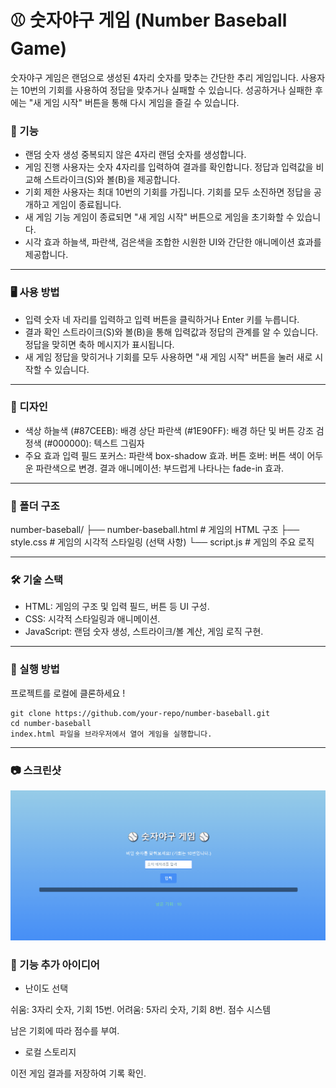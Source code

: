 # ⚾ 숫자야구 게임 (Number Baseball Game)
숫자야구 게임은 랜덤으로 생성된 4자리 숫자를 맞추는 간단한 추리 게임입니다. 사용자는 10번의 기회를 사용하여 정답을 맞추거나 실패할 수 있습니다. 성공하거나 실패한 후에는 "새 게임 시작" 버튼을 통해 다시 게임을 즐길 수 있습니다.

### 📃 기능
+ 랜덤 숫자 생성
중복되지 않은 4자리 랜덤 숫자를 생성합니다.
+ 게임 진행
사용자는 숫자 4자리를 입력하여 결과를 확인합니다.
정답과 입력값을 비교해 스트라이크(S)와 볼(B)을 제공합니다.
+ 기회 제한
사용자는 최대 10번의 기회를 가집니다.
기회를 모두 소진하면 정답을 공개하고 게임이 종료됩니다.
+ 새 게임 기능
게임이 종료되면 "새 게임 시작" 버튼으로 게임을 초기화할 수 있습니다.
+ 시각 효과
하늘색, 파란색, 검은색을 조합한 시원한 UI와 간단한 애니메이션 효과를 제공합니다.

<hr>

### 🖥️ 사용 방법
+ 입력
숫자 네 자리를 입력하고 입력 버튼을 클릭하거나 Enter 키를 누릅니다.
+ 결과 확인
스트라이크(S)와 볼(B)을 통해 입력값과 정답의 관계를 알 수 있습니다.
정답을 맞히면 축하 메시지가 표시됩니다.
+ 새 게임
정답을 맞히거나 기회를 모두 사용하면 "새 게임 시작" 버튼을 눌러 새로 시작할 수 있습니다.

<hr>

### 🎨 디자인
+ 색상
하늘색 (#87CEEB): 배경 상단
파란색 (#1E90FF): 배경 하단 및 버튼 강조
검정색 (#000000): 텍스트 그림자
+ 주요 효과
입력 필드 포커스: 파란색 box-shadow 효과.
버튼 호버: 버튼 색이 어두운 파란색으로 변경.
결과 애니메이션: 부드럽게 나타나는 fade-in 효과.

<hr>

### 📂 폴더 구조

number-baseball/
├── number-baseball.html   # 게임의 HTML 구조
├── style.css    # 게임의 시각적 스타일링 (선택 사항)
└── script.js    # 게임의 주요 로직

<hr>

### 🛠️ 기술 스택
+ HTML: 게임의 구조 및 입력 필드, 버튼 등 UI 구성.
+ CSS: 시각적 스타일링과 애니메이션.
+ JavaScript: 랜덤 숫자 생성, 스트라이크/볼 계산, 게임 로직 구현.

<hr>

### 🚀 실행 방법
프로젝트를 로컬에 클론하세요 !
```
git clone https://github.com/your-repo/number-baseball.git
cd number-baseball
index.html 파일을 브라우저에서 열어 게임을 실행합니다.
```
<hr>

### 📷 스크린샷
![alt text](숫자야구게임.gif)

### 🌟 기능 추가 아이디어
+ 난이도 선택

쉬움: 3자리 숫자, 기회 15번.
어려움: 5자리 숫자, 기회 8번.
점수 시스템

남은 기회에 따라 점수를 부여.

+ 로컬 스토리지

이전 게임 결과를 저장하여 기록 확인.
